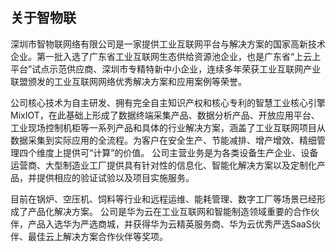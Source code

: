 ## 关于智物联

深圳市智物联网络有限公司是一家提供工业互联网平台与解决方案的国家高新技术企业。第一批入选了广东省工业互联网生态供给资源池企业，也是广东省“上云上平台”试点示范供应商、深圳市专精特新中小企业，连续多年荣获工业互联网产业联盟颁发的工业互联网网络优秀解决方案和应用案例等荣誉。

公司核心技术为自主研发、拥有完全自主知识产权和核心专利的智慧工业核心引擎MixIOT，在此基础上形成了数据终端采集产品、数据分析产品、开放应用平台、工业现场控制机柜等一系列产品和具体的行业解决方案，涵盖了工业互联网项目从数据采集到实际应用的全流程。为客户在安全生产、节能减排、增产增效、精细管理四个维度上提供可“计算”的价值。 公司主营业务是为各类设备生产企业、设备运营商、大型制造业工厂提供具有针对性的信息化、智能化解决方案以及定制化产品，并提供相应的验证试验以及项目实施服务。

目前在锅炉、空压机、饲料等行业和远程运维、能耗管理、数字工厂等场景已经形成了产品化解决方案。 公司是华为云在工业互联网和智能制造领域重要的合作伙伴，产品入选华为严选商城，并获得华为云精英服务商、华为云优秀严选SaaS伙伴、最佳云上解决方案合作伙伴等奖项。


